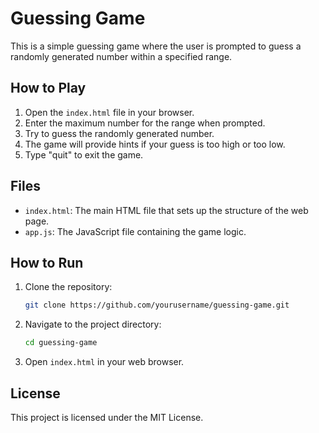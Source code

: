 # Guessing Game

This is a simple guessing game where the user is prompted to guess a randomly generated number within a specified range.

## How to Play

1. Open the `index.html` file in your browser.
2. Enter the maximum number for the range when prompted.
3. Try to guess the randomly generated number.
4. The game will provide hints if your guess is too high or too low.
5. Type "quit" to exit the game.

## Files

- `index.html`: The main HTML file that sets up the structure of the web page.
- `app.js`: The JavaScript file containing the game logic.

## How to Run

1. Clone the repository:
    ```sh
    git clone https://github.com/yourusername/guessing-game.git
    ```
2. Navigate to the project directory:
    ```sh
    cd guessing-game
    ```
3. Open `index.html` in your web browser.

## License

This project is licensed under the MIT License.
